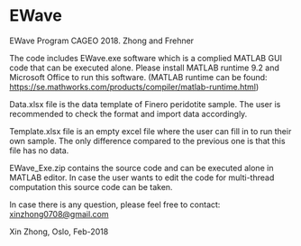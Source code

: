 # EWave

EWave Program CAGEO 2018. Zhong and Frehner

The code includes EWave.exe software which is a complied MATLAB GUI code that can be executed alone. Please install MATLAB runtime 9.2 and Microsoft Office to run this software. (MATLAB runtime can be found: https://se.mathworks.com/products/compiler/matlab-runtime.html)

Data.xlsx file is the data template of Finero peridotite sample. The user is recommended to check the format and import data accordingly.

Template.xlsx file is an empty excel file where the user can fill in to run their own sample. The only difference compared to the previous one is that this file has no data.

EWave_Exe.zip contains the source code and can be executed alone in MATLAB editor. In case the user wants to edit the code for multi-thread computation this source code can be taken.

In case there is any question, please feel free to contact: xinzhong0708@gmail.com

Xin Zhong, Oslo, Feb-2018
